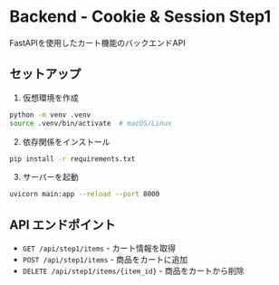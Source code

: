 # Backend - Cookie & Session Step1

FastAPIを使用したカート機能のバックエンドAPI

## セットアップ

1. 仮想環境を作成
```bash
python -m venv .venv
source .venv/bin/activate  # macOS/Linux
```

2. 依存関係をインストール
```bash
pip install -r requirements.txt
```

3. サーバーを起動
```bash
uvicorn main:app --reload --port 8000
```

## API エンドポイント

- `GET /api/step1/items` - カート情報を取得
- `POST /api/step1/items` - 商品をカートに追加
- `DELETE /api/step1/items/{item_id}` - 商品をカートから削除